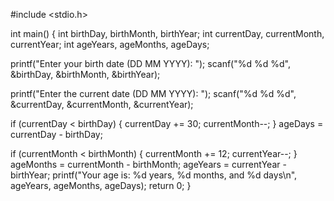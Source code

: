 #include &lt;stdio.h&gt;

int main()
{
int birthDay, birthMonth, birthYear;
int currentDay, currentMonth, currentYear;
int ageYears, ageMonths, ageDays;

printf(&quot;Enter your birth date (DD MM YYYY): &quot;);
scanf(&quot;%d %d %d&quot;, &amp;birthDay, &amp;birthMonth, &amp;birthYear);

printf(&quot;Enter the current date (DD MM YYYY): &quot;);
scanf(&quot;%d %d %d&quot;, &amp;currentDay, &amp;currentMonth, &amp;currentYear);

if (currentDay &lt; birthDay)
{
currentDay += 30;
currentMonth--;
}
ageDays = currentDay - birthDay;

if (currentMonth &lt; birthMonth)
{
currentMonth += 12;
currentYear--;
}
ageMonths = currentMonth - birthMonth;
ageYears = currentYear - birthYear;
printf(&quot;Your age is: %d years, %d months, and %d days\n&quot;, ageYears, ageMonths,
ageDays);
return 0;
}
